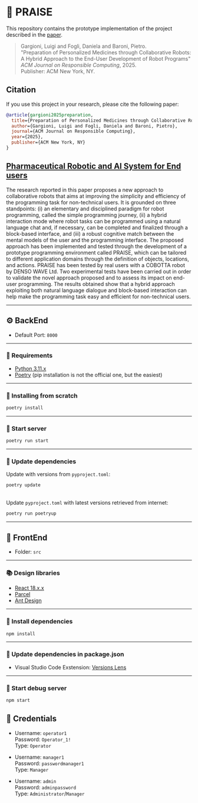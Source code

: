 # :robot: PRAISE

This repository contains the prototype implementation of the project described in the [paper](https://dl.acm.org/doi/abs/10.1145/3715852).

> Gargioni, Luigi and Fogli, Daniela and Baroni, Pietro.  
> "Preparation of Personalized Medicines through Collaborative Robots: A Hybrid Approach to the End-User Development of Robot Programs"  
> *ACM Journal on Responsible Computing*, 2025.  
> Publisher: ACM New York, NY.  

## Citation

If you use this project in your research, please cite the following paper:

```bibtex
@article{gargioni2025preparation,
  title={Preparation of Personalized Medicines through Collaborative Robots: A Hybrid Approach to the End-User Development of Robot Programs},
  author={Gargioni, Luigi and Fogli, Daniela and Baroni, Pietro},
  journal={ACM Journal on Responsible Computing},
  year={2025},
  publisher={ACM New York, NY}
}
```

## [Pharmaceutical Robotic and AI System for End users](https://dl.acm.org/doi/abs/10.1145/3715852)

The research reported in this paper proposes a new approach to collaborative robots that aims at improving the simplicity and efficiency of the programming task for non-technical users. It is grounded on three standpoints: (i) an elementary and disciplined paradigm for robot programming, called the simple programming journey, (ii) a hybrid interaction mode where robot tasks can be programmed using a natural language chat and, if necessary, can be completed and finalized through a block-based interface, and (iii) a robust cognitive match between the mental models of the user and the programming interface. The proposed approach has been implemented and tested through the development of a prototype programming environment called PRAISE, which can be tailored to different application domains through the definition of objects, locations, and actions. PRAISE has been tested by real users with a COBOTTA robot by DENSO WAVE Ltd. Two experimental tests have been carried out in order to validate the novel approach proposed and to assess its impact on end-user programming. The results obtained show that a hybrid approach exploiting both natural language dialogue and block-based interaction can help make the programming task easy and efficient for non-technical users.

---

## :gear: BackEnd

* Default Port: ```8000```

---

### :dart: Requirements

* [Python 3.11.x](https://www.python.org/downloads/)
* [Poetry](https://python-poetry.org/docs/#installation) (pip installation is not the official one, but the easiest)

---

### :star2: Installing from scratch

```bash
poetry install
```

---

### :wrench: Start server

```bash
poetry run start
```

---

### :arrows_counterclockwise: Update dependencies

Update with versions from `pyproject.toml`:

```bash
poetry update
```

\
Update `pyproject.toml` with latest versions retrieved from internet:

```bash
poetry run poetryup
```

---

## :dizzy: FrontEnd

* Folder: ```src```

---

### :books: Design libraries

* [React 18.x.x](https://it.reactjs.org/)
* [Parcel](https://parceljs.org/)
* [Ant Design](https://ant.design/)

---

### :open_file_folder: Install dependencies

```bash
npm install
```

---

### :twisted_rightwards_arrows: Update dependencies in package.json

* Visual Studio Code Exstension: [Versions Lens](https://marketplace.visualstudio.com/items?itemName=pflannery.vscode-versionlens)

---

### :mag_right: Start debug server

```bash
npm start
```

## :key: Credentials

* Username: `operator1`  
Password: `Operator_1!`  
Type: `Operator`  

* Username: `manager1`  
Password: `passwordmanager1`  
Type: `Manager`  

* Username: `admin`  
Password: `adminpassword`  
Type: `Administrator`/`Manager`
